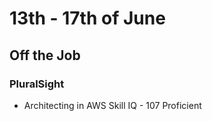 # 13th - 17th of June

## Off the Job

### PluralSight

- Architecting in AWS Skill IQ - 107 Proficient
